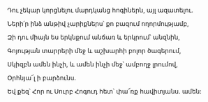 Դու չեկար կորցնելու մարդկանց հոգիներն, այլ ազատելու.

Ների՛ր ինձ անթիվ չարիքներս՝ քո բազում ողորմությամբ,

Զի դու միայն ես երկնքում անճառ և երկրում՝ անզնին,

Գոյության տարրերի մեջ և աշխարհի բոլոր ծագերում,

Սկիզբն ամեն ինչի, և ամեն ինչի մեջ՝ ամբողջ լրումով,

Օրհնյա՜լ ի բարձունս.

Եվ քեզ՝ Հոր ու Սուրբ Հոգուդ հետ՝ փա՜ռք հավիտյանս. ամեն:
